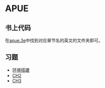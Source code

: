 # APUE

## 书上代码

在[apue.3e](apue.3e)中找到对应章节名的英文的文件夹即可。

## 习题

- [环境搭建](./first_step.md)
- [CH2](./ch2)
- [CH3](./ch3)
